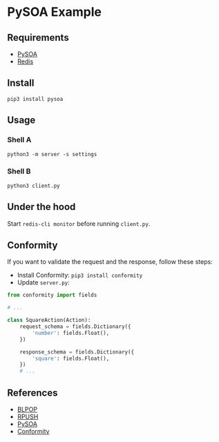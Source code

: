 # PySOA Example

## Requirements

- [PySOA](https://github.com/eventbrite/pysoa)
- [Redis](https://redis.io/)

## Install

```
pip3 install pysoa
```

## Usage

### Shell A
```
python3 -m server -s settings
```


### Shell B
```
python3 client.py
```

## Under the hood


Start `redis-cli monitor` before running `client.py`.


## Conformity

If you want to validate the request and the response, follow these steps:

- Install Conformity: `pip3 install conformity`
- Update `server.py`:

```python
from conformity import fields

# ...

class SquareAction(Action):
    request_schema = fields.Dictionary({
        'number': fields.Float(),
    })

    response_schema = fields.Dictionary({
        'square': fields.Float(),
    })
    # ...
```

## References

- [BLPOP](https://redis.io/commands/BLPOP)
- [RPUSH](https://redis.io/commands/RPUSH)
- [PySOA](https://github.com/eventbrite/pysoa)
- [Conformity](https://github.com/eventbrite/conformity)
